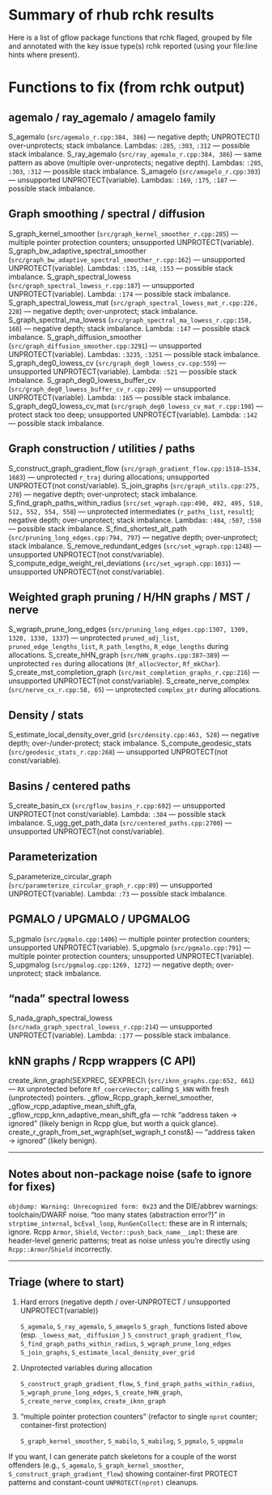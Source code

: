 # Summary of rhub rchk results

Here is a list of gflow package functions that rchk flaged, grouped by file and annotated with the key issue type(s) rchk reported (using your file\:line hints where present).

# Functions to fix (from rchk output)

## agemalo / ray_agemalo / amagelo family

 S_agemalo (`src/agemalo_r.cpp:384, 386`) — negative depth; UNPROTECT(<counter>) over-unprotects; stack imbalance.
  Lambdas: `:285`, `:303`, `:312` — possible stack imbalance.
 S_ray_agemalo (`src/ray_agemalo_r.cpp:384, 386`) — same pattern as above (multiple over-unprotects; negative depth).
  Lambdas: `:285`, `:303`, `:312` — possible stack imbalance.
 S_amagelo (`src/amagelo_r.cpp:303`) — unsupported UNPROTECT(variable).
  Lambdas: `:169`, `:175`, `:187` — possible stack imbalance.

## Graph smoothing / spectral / diffusion

 S_graph_kernel_smoother (`src/graph_kernel_smoother_r.cpp:285`) — multiple pointer protection counters; unsupported UNPROTECT(variable).
 S_graph_bw_adaptive_spectral_smoother (`src/graph_bw_adaptive_spectral_smoother_r.cpp:162`) — unsupported UNPROTECT(variable).
  Lambdas: `:135`, `:148`, `:153` — possible stack imbalance.
 S_graph_spectral_lowess (`src/graph_spectral_lowess_r.cpp:187`) — unsupported UNPROTECT(variable).
  Lambda: `:174` — possible stack imbalance.
 S_graph_spectral_lowess_mat (`src/graph_spectral_lowess_mat_r.cpp:226, 228`) — negative depth; over-unprotect; stack imbalance.
 S_graph_spectral_ma_lowess (`src/graph_spectral_ma_lowess_r.cpp:158, 160`) — negative depth; stack imbalance.
  Lambda: `:147` — possible stack imbalance.
 S_graph_diffusion_smoother (`src/graph_diffusion_smoother.cpp:3291`) — unsupported UNPROTECT(variable).
  Lambdas: `:3235`, `:3251` — possible stack imbalance.
 S_graph_deg0_lowess_cv (`src/graph_deg0_lowess_cv.cpp:559`) — unsupported UNPROTECT(variable).
  Lambda: `:521` — possible stack imbalance.
 S_graph_deg0_lowess_buffer_cv (`src/graph_deg0_lowess_buffer_cv_r.cpp:209`) — unsupported UNPROTECT(variable).
  Lambda: `:165` — possible stack imbalance.
 S_graph_deg0_lowess_cv_mat (`src/graph_deg0_lowess_cv_mat_r.cpp:198`) — protect stack too deep; unsupported UNPROTECT(variable).
  Lambda: `:142` — possible stack imbalance.

## Graph construction / utilities / paths

 S_construct_graph_gradient_flow (`src/graph_gradient_flow.cpp:1518–1534, 1683`) — unprotected `r_traj` during allocations; unsupported UNPROTECT(not const/variable).
 S_join_graphs (`src/graph_utils.cpp:275, 278`) — negative depth; over-unprotect; stack imbalance.
 S_find_graph_paths_within_radius (`src/set_wgraph.cpp:490, 492, 495, 510, 512, 552, 554, 558`) — unprotected intermediates (`r_paths_list`, `result`); negative depth; over-unprotect; stack imbalance.
  Lambdas: `:484`, `:507`, `:550` — possible stack imbalance.
 S_find_shortest_alt_path (`src/pruning_long_edges.cpp:794, 797`) — negative depth; over-unprotect; stack imbalance.
 S_remove_redundant_edges (`src/set_wgraph.cpp:1248`) — unsupported UNPROTECT(not const/variable).
 S_compute_edge_weight_rel_deviations (`src/set_wgraph.cpp:1031`) — unsupported UNPROTECT(not const/variable).

## Weighted graph pruning / H/HN graphs / MST / nerve

 S_wgraph_prune_long_edges (`src/pruning_long_edges.cpp:1307, 1309, 1320, 1330, 1337`) — unprotected `pruned_adj_list`, `pruned_edge_lengths_list`, `R_path_lengths`, `R_edge_lengths` during allocations.
 S_create_hHN_graph (`src/hHN_graphs.cpp:387–389`) — unprotected `res` during allocations (`Rf_allocVector`, `Rf_mkChar`).
 S_create_mst_completion_graph (`src/mst_completion_graphs_r.cpp:216`) — unsupported UNPROTECT(not const/variable).
 S_create_nerve_complex (`src/nerve_cx_r.cpp:58, 65`) — unprotected `complex_ptr` during allocations.

## Density / stats

 S_estimate_local_density_over_grid (`src/density.cpp:463, 528`) — negative depth; over-/under-protect; stack imbalance.
 S_compute_geodesic_stats (`src/geodesic_stats_r.cpp:268`) — unsupported UNPROTECT(not const/variable).

## Basins / centered paths

 S_create_basin_cx (`src/gflow_basins_r.cpp:692`) — unsupported UNPROTECT(not const/variable).
  Lambda: `:384` — possible stack imbalance.
 S_ugg_get_path_data (`src/centered_paths.cpp:2700`) — unsupported UNPROTECT(not const/variable).

## Parameterization

 S_parameterize_circular_graph (`src/parameterize_circular_graph_r.cpp:89`) — unsupported UNPROTECT(variable).
  Lambda: `:73` — possible stack imbalance.


## PGMALO / UPGMALO / UPGMALOG

 S_pgmalo (`src/pgmalo.cpp:1406`) — multiple pointer protection counters; unsupported UNPROTECT(variable).
 S_upgmalo (`src/pgmalo.cpp:791`) — multiple pointer protection counters; unsupported UNPROTECT(variable).
 S_upgmalog (`src/pgmalog.cpp:1269, 1272`) — negative depth; over-unprotect; stack imbalance.

## “nada” spectral lowess

 S_nada_graph_spectral_lowess (`src/nada_graph_spectral_lowess_r.cpp:214`) — unsupported UNPROTECT(variable).
  Lambda: `:177` — possible stack imbalance.

## kNN graphs / Rcpp wrappers (C API)

 create_iknn_graph(SEXPREC, SEXPREC)\\ (`src/iknn_graphs.cpp:652, 661`) — `RX` unprotected before `Rf_coerceVector`; calling `S_kNN` with fresh (unprotected) pointers.
 _gflow_Rcpp_graph_kernel_smoother, _gflow_rcpp_adaptive_mean_shift_gfa, _gflow_rcpp_knn_adaptive_mean_shift_gfa — rchk “address taken → ignored” (likely benign in Rcpp glue, but worth a quick glance).
 create_r_graph_from_set_wgraph(set_wgraph_t const&) — “address taken → ignored” (likely benign).

---

## Notes about non-package noise (safe to ignore for fixes)

 `objdump: Warning: Unrecognized form: 0x23` and the DIE/abbrev warnings: toolchain/DWARF noise.
 “too many states (abstraction error?)” in `strptime_internal`, `bcEval_loop`, `RunGenCollect`: these are in R internals; ignore.
 Rcpp `Armor`, `Shield`, `Vector::push_back_name__impl`: these are header-level generic patterns; treat as noise unless you’re directly using `Rcpp::Armor`/`Shield` incorrectly.

---

## Triage (where to start)

1. Hard errors (negative depth / over-UNPROTECT / unsupported UNPROTECT(variable))

    `S_agemalo`, `S_ray_agemalo`, `S_amagelo`
    `S_graph_` functions listed above (esp. `_lowess_mat`, `_diffusion_`)
    `S_construct_graph_gradient_flow`, `S_find_graph_paths_within_radius`, `S_wgraph_prune_long_edges`
    `S_join_graphs`, `S_estimate_local_density_over_grid`
2. Unprotected variables during allocation

    `S_construct_graph_gradient_flow`, `S_find_graph_paths_within_radius`, `S_wgraph_prune_long_edges`, `S_create_hHN_graph`, `S_create_nerve_complex`, `create_iknn_graph`
3. “multiple pointer protection counters” (refactor to single `nprot` counter; container-first protection)

    `S_graph_kernel_smoother`, `S_mabilo`, `S_mabilog`, `S_pgmalo`, `S_upgmalo`

If you want, I can generate patch skeletons for a couple of the worst offenders (e.g., `S_agemalo`, `S_graph_kernel_smoother`, `S_construct_graph_gradient_flow`) showing container-first PROTECT patterns and constant-count `UNPROTECT(nprot)` cleanups.


